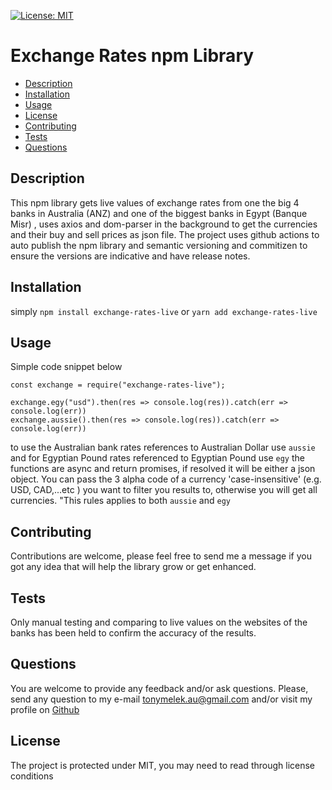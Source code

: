 [![License: MIT](https://img.shields.io/badge/License-MIT-yellow.svg)](https://opensource.org/licenses/MIT)

# Exchange Rates npm Library
* [Description](#description)
* [Installation](#installation)
* [Usage](#usage)
* [License](#license)
* [Contributing](#contributing)
* [Tests](#tests)
* [Questions](#questions)
## Description
This npm library gets live values of exchange rates from one the big 4 banks in Australia (ANZ) and one of the biggest banks in Egypt (Banque Misr) , uses axios and dom-parser in the background to get the currencies and their buy and sell prices as json file.
The project uses github actions to auto publish the npm library and semantic versioning and commitizen to ensure the versions are indicative and have release notes.
## Installation
simply `npm install exchange-rates-live` or `yarn add exchange-rates-live`
## Usage
Simple code snippet below
```
const exchange = require("exchange-rates-live");

exchange.egy("usd").then(res => console.log(res)).catch(err => console.log(err))
exchange.aussie().then(res => console.log(res)).catch(err => console.log(err))
```
to use the Australian bank rates references to Australian Dollar use `aussie` and for Egyptian Pound rates referenced to Egyptian Pound use `egy`
the functions are async and return promises, if resolved it will be either a json object.
You can pass the 3 alpha code of a currency 'case-insensitive' (e.g. USD, CAD,...etc ) you want to filter you results to, otherwise you will get all currencies. "This rules applies to both `aussie` and `egy`
## Contributing
Contributions are welcome, please feel free to send me a message if you got any idea that will help the library grow or get enhanced.
## Tests
Only manual testing and comparing to live values on the websites of the banks has been held to confirm the accuracy of the results.
## Questions
You are welcome to provide any feedback and/or ask questions.
Please, send any question to my e-mail [tonymelek.au@gmail.com](mailto:tonymelek.au@gmail.com) and/or visit my profile on [Github](https://github.com/tonymelek)

## License
The project is protected under MIT, you may need to read through license conditions
